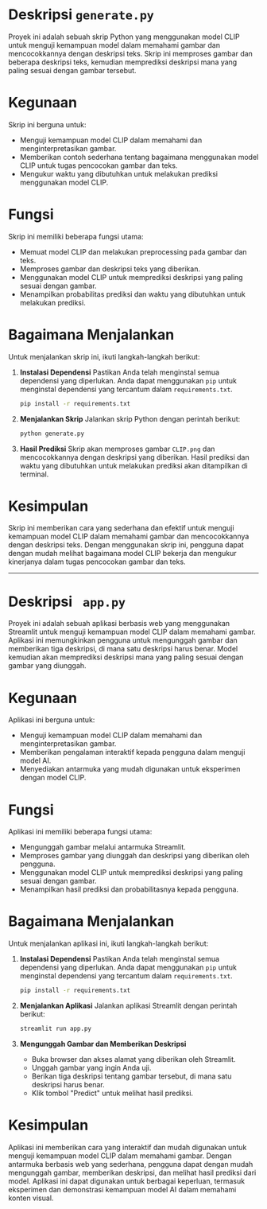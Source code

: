 # Deskripsi `generate.py` 
Proyek ini adalah sebuah skrip Python yang menggunakan model CLIP untuk menguji kemampuan model dalam memahami gambar dan mencocokkannya dengan deskripsi teks. Skrip ini memproses gambar dan beberapa deskripsi teks, kemudian memprediksi deskripsi mana yang paling sesuai dengan gambar tersebut.

# Kegunaan
Skrip ini berguna untuk:
- Menguji kemampuan model CLIP dalam memahami dan menginterpretasikan gambar.
- Memberikan contoh sederhana tentang bagaimana menggunakan model CLIP untuk tugas pencocokan gambar dan teks.
- Mengukur waktu yang dibutuhkan untuk melakukan prediksi menggunakan model CLIP.

# Fungsi
Skrip ini memiliki beberapa fungsi utama:
- Memuat model CLIP dan melakukan preprocessing pada gambar dan teks.
- Memproses gambar dan deskripsi teks yang diberikan.
- Menggunakan model CLIP untuk memprediksi deskripsi yang paling sesuai dengan gambar.
- Menampilkan probabilitas prediksi dan waktu yang dibutuhkan untuk melakukan prediksi.

# Bagaimana Menjalankan
Untuk menjalankan skrip ini, ikuti langkah-langkah berikut:

1. **Instalasi Dependensi**
   Pastikan Anda telah menginstal semua dependensi yang diperlukan. Anda dapat menggunakan `pip` untuk menginstal dependensi yang tercantum dalam `requirements.txt`.

   ```bash
   pip install -r requirements.txt
   ```

2. **Menjalankan Skrip**
   Jalankan skrip Python dengan perintah berikut:

   ```bash
   python generate.py
   ```

3. **Hasil Prediksi**
   Skrip akan memproses gambar `CLIP.png` dan mencocokkannya dengan deskripsi yang diberikan. Hasil prediksi dan waktu yang dibutuhkan untuk melakukan prediksi akan ditampilkan di terminal.

# Kesimpulan
Skrip ini memberikan cara yang sederhana dan efektif untuk menguji kemampuan model CLIP dalam memahami gambar dan mencocokkannya dengan deskripsi teks. Dengan menggunakan skrip ini, pengguna dapat dengan mudah melihat bagaimana model CLIP bekerja dan mengukur kinerjanya dalam tugas pencocokan gambar dan teks.

---

# Deskripsi ` app.py` 
Proyek ini adalah sebuah aplikasi berbasis web yang menggunakan Streamlit untuk menguji kemampuan model CLIP dalam memahami gambar. Aplikasi ini memungkinkan pengguna untuk mengunggah gambar dan memberikan tiga deskripsi, di mana satu deskripsi harus benar. Model kemudian akan memprediksi deskripsi mana yang paling sesuai dengan gambar yang diunggah.

# Kegunaan
Aplikasi ini berguna untuk:
- Menguji kemampuan model CLIP dalam memahami dan menginterpretasikan gambar.
- Memberikan pengalaman interaktif kepada pengguna dalam menguji model AI.
- Menyediakan antarmuka yang mudah digunakan untuk eksperimen dengan model CLIP.

# Fungsi
Aplikasi ini memiliki beberapa fungsi utama:
- Mengunggah gambar melalui antarmuka Streamlit.
- Memproses gambar yang diunggah dan deskripsi yang diberikan oleh pengguna.
- Menggunakan model CLIP untuk memprediksi deskripsi yang paling sesuai dengan gambar.
- Menampilkan hasil prediksi dan probabilitasnya kepada pengguna.

# Bagaimana Menjalankan
Untuk menjalankan aplikasi ini, ikuti langkah-langkah berikut:

1. **Instalasi Dependensi**
   Pastikan Anda telah menginstal semua dependensi yang diperlukan. Anda dapat menggunakan `pip` untuk menginstal dependensi yang tercantum dalam `requirements.txt`.

   ```bash
   pip install -r requirements.txt
   ```

2. **Menjalankan Aplikasi**
   Jalankan aplikasi Streamlit dengan perintah berikut:

   ```bash
   streamlit run app.py
   ```

3. **Mengunggah Gambar dan Memberikan Deskripsi**
   - Buka browser dan akses alamat yang diberikan oleh Streamlit.
   - Unggah gambar yang ingin Anda uji.
   - Berikan tiga deskripsi tentang gambar tersebut, di mana satu deskripsi harus benar.
   - Klik tombol "Predict" untuk melihat hasil prediksi.

# Kesimpulan
Aplikasi ini memberikan cara yang interaktif dan mudah digunakan untuk menguji kemampuan model CLIP dalam memahami gambar. Dengan antarmuka berbasis web yang sederhana, pengguna dapat dengan mudah mengunggah gambar, memberikan deskripsi, dan melihat hasil prediksi dari model. Aplikasi ini dapat digunakan untuk berbagai keperluan, termasuk eksperimen dan demonstrasi kemampuan model AI dalam memahami konten visual.